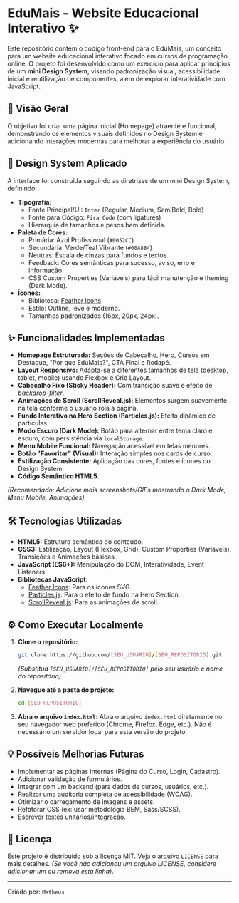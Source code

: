 # EduMais - Website Educacional Interativo ✨

Este repositório contém o código front-end para o EduMais, um conceito para um website educacional interativo focado em cursos de programação online. O projeto foi desenvolvido como um exercício para aplicar princípios de um **mini Design System**, visando padronização visual, acessibilidade inicial e reutilização de componentes, além de explorar interatividade com JavaScript.

## 🚀 Visão Geral

O objetivo foi criar uma página inicial (Homepage) atraente e funcional, demonstrando os elementos visuais definidos no Design System e adicionando interações modernas para melhorar a experiência do usuário.

## 🎨 Design System Aplicado

A interface foi construída seguindo as diretrizes de um mini Design System, definindo:

*   **Tipografia:**
    *   Fonte Principal/UI: `Inter` (Regular, Medium, SemiBold, Bold)
    *   Fonte para Código: `Fira Code` (com ligatures)
    *   Hierarquia de tamanhos e pesos bem definida.
*   **Paleta de Cores:**
    *   Primária: Azul Profissional (`#0052CC`)
    *   Secundária: Verde/Teal Vibrante (`#00A884`)
    *   Neutras: Escala de cinzas para fundos e textos.
    *   Feedback: Cores semânticas para sucesso, aviso, erro e informação.
    *   CSS Custom Properties (Variáveis) para fácil manutenção e theming (Dark Mode).
*   **Ícones:**
    *   Biblioteca: [Feather Icons](https://feathericons.com/)
    *   Estilo: Outline, leve e moderno.
    *   Tamanhos padronizados (16px, 20px, 24px).

## ✨ Funcionalidades Implementadas

*   **Homepage Estruturada:** Seções de Cabeçalho, Hero, Cursos em Destaque, "Por que EduMais?", CTA Final e Rodapé.
*   **Layout Responsivo:** Adapta-se a diferentes tamanhos de tela (desktop, tablet, mobile) usando Flexbox e Grid Layout.
*   **Cabeçalho Fixo (Sticky Header):** Com transição suave e efeito de *backdrop-filter*.
*   **Animações de Scroll (ScrollReveal.js):** Elementos surgem suavemente na tela conforme o usuário rola a página.
*   **Fundo Interativo na Hero Section (Particles.js):** Efeito dinâmico de partículas.
*   **Modo Escuro (Dark Mode):** Botão para alternar entre tema claro e escuro, com persistência via `localStorage`.
*   **Menu Mobile Funcional:** Navegação acessível em telas menores.
*   **Botão "Favoritar" (Visual):** Interação simples nos cards de curso.
*   **Estilização Consistente:** Aplicação das cores, fontes e ícones do Design System.
*   **Código Semântico HTML5.**

*(Recomendado: Adicione mais screenshots/GIFs mostrando o Dark Mode, Menu Mobile, Animações)*

## 🛠️ Tecnologias Utilizadas

*   **HTML5:** Estrutura semântica do conteúdo.
*   **CSS3:** Estilização, Layout (Flexbox, Grid), Custom Properties (Variáveis), Transições e Animações básicas.
*   **JavaScript (ES6+):** Manipulação do DOM, Interatividade, Event Listeners.
*   **Bibliotecas JavaScript:**
    *   [Feather Icons](https://feathericons.com/): Para os ícones SVG.
    *   [Particles.js](https://vincentgarreau.com/particles.js/): Para o efeito de fundo na Hero Section.
    *   [ScrollReveal.js](https://scrollrevealjs.org/): Para as animações de scroll.

## ⚙️ Como Executar Localmente

1.  **Clone o repositório:**
    ```bash
    git clone https://github.com/[SEU_USUARIO]/[SEU_REPOSITORIO].git
    ```
    *(Substitua `[SEU_USUARIO]/[SEU_REPOSITORIO]` pelo seu usuário e nome do repositório)*

2.  **Navegue até a pasta do projeto:**
    ```bash
    cd [SEU_REPOSITORIO]
    ```

3.  **Abra o arquivo `index.html`:**
    Abra o arquivo `index.html` diretamente no seu navegador web preferido (Chrome, Firefox, Edge, etc.). Não é necessário um servidor local para esta versão do projeto.

## 💡 Possíveis Melhorias Futuras

*   Implementar as páginas internas (Página do Curso, Login, Cadastro).
*   Adicionar validação de formulários.
*   Integrar com um backend (para dados de cursos, usuários, etc.).
*   Realizar uma auditoria completa de acessibilidade (WCAG).
*   Otimizar o carregamento de imagens e assets.
*   Refatorar CSS (ex: usar metodologia BEM, Sass/SCSS).
*   Escrever testes unitários/integração.

## 📄 Licença

Este projeto é distribuído sob a licença MIT. Veja o arquivo `LICENSE` para mais detalhes. *(Se você não adicionou um arquivo LICENSE, considere adicionar um ou remova esta linha)*.

---

Criado por: `Matheus`
